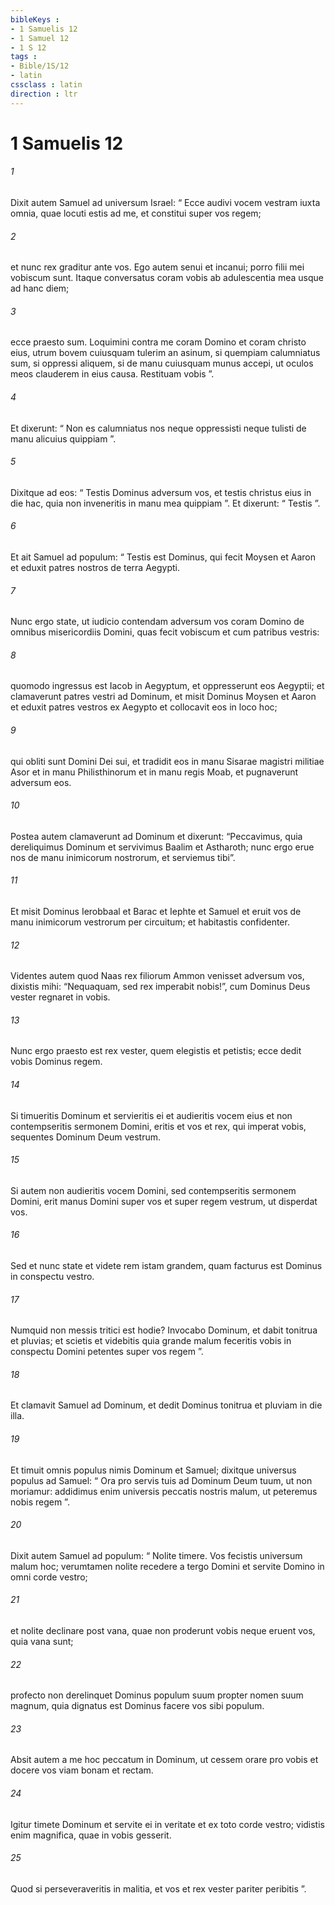 ```yaml
---
bibleKeys : 
- 1 Samuelis 12
- 1 Samuel 12
- 1 S 12
tags : 
- Bible/1S/12
- latin
cssclass : latin
direction : ltr
---
```


# 1 Samuelis 12

###### 1
Dixit autem Samuel ad universum Israel: “ Ecce audivi vocem vestram iuxta omnia, quae locuti estis ad me, et constitui super vos regem; 
###### 2
et nunc rex graditur ante vos. Ego autem senui et incanui; porro filii mei vobiscum sunt. Itaque conversatus coram vobis ab adulescentia mea usque ad hanc diem; 
###### 3
ecce praesto sum. Loquimini contra me coram Domino et coram christo eius, utrum bovem cuiusquam tulerim an asinum, si quempiam calumniatus sum, si oppressi aliquem, si de manu cuiusquam munus accepi, ut oculos meos clauderem in eius causa. Restituam vobis ”. 
###### 4
Et dixerunt: “ Non es calumniatus nos neque oppressisti neque tulisti de manu alicuius quippiam ”. 
###### 5
Dixitque ad eos: “ Testis Dominus adversum vos, et testis christus eius in die hac, quia non inveneritis in manu mea quippiam ”. Et dixerunt: “ Testis ”.
###### 6
Et ait Samuel ad populum: “ Testis est Dominus, qui fecit Moysen et Aaron et eduxit patres nostros de terra Aegypti. 
###### 7
Nunc ergo state, ut iudicio contendam adversum vos coram Domino de omnibus misericordiis Domini, quas fecit vobiscum et cum patribus vestris: 
###### 8
quomodo ingressus est Iacob in Aegyptum, et oppresserunt eos Aegyptii; et clamaverunt patres vestri ad Dominum, et misit Dominus Moysen et Aaron et eduxit patres vestros ex Aegypto et collocavit eos in loco hoc; 
###### 9
qui obliti sunt Domini Dei sui, et tradidit eos in manu Sisarae magistri militiae Asor et in manu Philisthinorum et in manu regis Moab, et pugnaverunt adversum eos.
###### 10
Postea autem clamaverunt ad Dominum et dixerunt: “Peccavimus, quia dereliquimus Dominum et servivimus Baalim et Astharoth; nunc ergo erue nos de manu inimicorum nostrorum, et serviemus tibi”. 
###### 11
Et misit Dominus Ierobbaal et Barac et Iephte et Samuel et eruit vos de manu inimicorum vestrorum per circuitum; et habitastis confidenter.
###### 12
Videntes autem quod Naas rex filiorum Ammon venisset adversum vos, dixistis mihi: “Nequaquam, sed rex imperabit nobis!”, cum Dominus Deus vester regnaret in vobis. 
###### 13
Nunc ergo praesto est rex vester, quem elegistis et petistis; ecce dedit vobis Dominus regem. 
###### 14
Si timueritis Dominum et servieritis ei et audieritis vocem eius et non contempseritis sermonem Domini, eritis et vos et rex, qui imperat vobis, sequentes Dominum Deum vestrum. 
###### 15
Si autem non audieritis vocem Domini, sed contempseritis sermonem Domini, erit manus Domini super vos et super regem vestrum, ut disperdat vos.
###### 16
Sed et nunc state et videte rem istam grandem, quam facturus est Dominus in conspectu vestro. 
###### 17
Numquid non messis tritici est hodie? Invocabo Dominum, et dabit tonitrua et pluvias; et scietis et videbitis quia grande malum feceritis vobis in conspectu Domini petentes super vos regem ”.
###### 18
Et clamavit Samuel ad Dominum, et dedit Dominus tonitrua et pluviam in die illa. 
###### 19
Et timuit omnis populus nimis Dominum et Samuel; dixitque universus populus ad Samuel: “ Ora pro servis tuis ad Dominum Deum tuum, ut non moriamur: addidimus enim universis peccatis nostris malum, ut peteremus nobis regem ”.
###### 20
Dixit autem Samuel ad populum: “ Nolite timere. Vos fecistis universum malum hoc; verumtamen nolite recedere a tergo Domini et servite Domino in omni corde vestro; 
###### 21
et nolite declinare post vana, quae non proderunt vobis neque eruent vos, quia vana sunt; 
###### 22
profecto non derelinquet Dominus populum suum propter nomen suum magnum, quia dignatus est Dominus facere vos sibi populum. 
###### 23
Absit autem a me hoc peccatum in Dominum, ut cessem orare pro vobis et docere vos viam bonam et rectam. 
###### 24
Igitur timete Dominum et servite ei in veritate et ex toto corde vestro; vidistis enim magnifica, quae in vobis gesserit. 
###### 25
Quod si perseveraveritis in malitia, et vos et rex vester pariter peribitis ”.
